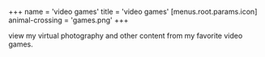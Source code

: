 +++
name = 'video games'
title = 'video games'
[menus.root.params.icon]
  animal-crossing = 'games.png'
+++

view my virtual photography and other content from my favorite video games.
